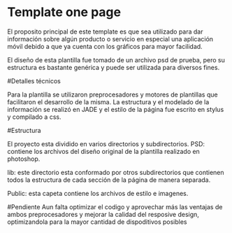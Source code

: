 # Template one page

El proposito principal de este template es que sea utilizado 
para dar información sobre algún producto o servicio en especial una aplicación móvil debido a que ya cuenta con los gráficos
para mayor facilidad.

El diseño de esta plantilla fue tomado de un archivo psd de prueba, pero su estructura es bastante genérica y puede ser 
utilizada para diversos fines.

#Detalles técnicos

Para la plantilla se utilizaron preprocesadores y motores de plantillas que facilitaron el desarrollo de la misma. La estructura y el modelado de la información se realizó en JADE y el estilo de la página fue escrito en stylus y compilado a css.

#Estructura

El proyecto esta dividido en varios directorios y subdirectorios.
PSD: contiene los archivos del diseño original de la plantilla realizado en photoshop.

lib: este directorio esta conformado por otros subdirectorios que contienen todos la estructura de cada sección de la página 
de manera separada.

Public: esta capeta contiene los archivos de estilo e imagenes.

#Pendiente
Aun falta optimizar el codigo y aprovechar más las ventajas de ambos preprocesadores y 
mejorar la calidad del resposive design, optimizandola para la mayor cantidad de dispoditivos posibles

